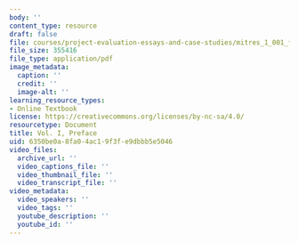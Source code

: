 ```yaml
---
body: ''
content_type: resource
draft: false
file: courses/project-evaluation-essays-and-case-studies/mitres_1_001_f23_vol1_preface.pdf
file_size: 355416
file_type: application/pdf
image_metadata:
  caption: ''
  credit: ''
  image-alt: ''
learning_resource_types:
- Online Textbook
license: https://creativecommons.org/licenses/by-nc-sa/4.0/
resourcetype: Document
title: Vol. I, Preface
uid: 6350be0a-8fa0-4ac1-9f3f-e9dbbb5e5046
video_files:
  archive_url: ''
  video_captions_file: ''
  video_thumbnail_file: ''
  video_transcript_file: ''
video_metadata:
  video_speakers: ''
  video_tags: ''
  youtube_description: ''
  youtube_id: ''
---
```


